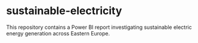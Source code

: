 # sustainable-electricity
This repository contains a Power BI report investigating sustainable electric energy generation across Eastern Europe.
